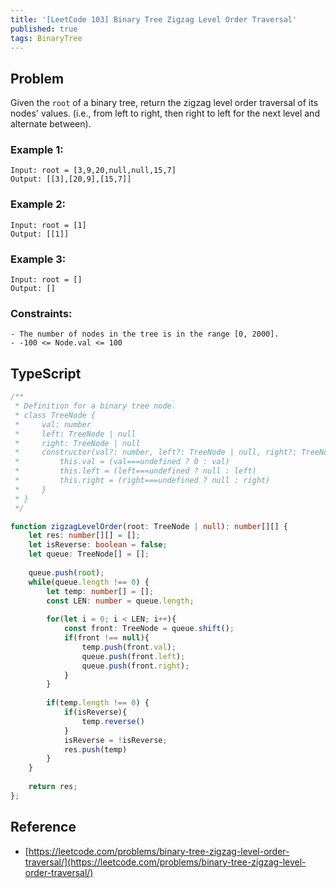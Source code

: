 ```yaml
---
title: '[LeetCode 103] Binary Tree Zigzag Level Order Traversal'
published: true
tags: BinaryTree
---
```


## Problem

Given the `root` of a binary tree, return the zigzag level order traversal of its nodes' values. (i.e., from left to right, then right to left for the next level and alternate between).

### Example 1:

```
Input: root = [3,9,20,null,null,15,7]
Output: [[3],[20,9],[15,7]]
```

### Example 2:

```
Input: root = [1]
Output: [[1]]
```

### Example 3:

```
Input: root = []
Output: []
```
 
### Constraints:

```
- The number of nodes in the tree is in the range [0, 2000].
- -100 <= Node.val <= 100
```

## TypeScript

```typescript
/**
 * Definition for a binary tree node.
 * class TreeNode {
 *     val: number
 *     left: TreeNode | null
 *     right: TreeNode | null
 *     constructor(val?: number, left?: TreeNode | null, right?: TreeNode | null) {
 *         this.val = (val===undefined ? 0 : val)
 *         this.left = (left===undefined ? null : left)
 *         this.right = (right===undefined ? null : right)
 *     }
 * }
 */

function zigzagLevelOrder(root: TreeNode | null): number[][] {
    let res: number[][] = [];
    let isReverse: boolean = false;
    let queue: TreeNode[] = [];
    
    queue.push(root);
    while(queue.length !== 0) {
        let temp: number[] = [];
        const LEN: number = queue.length;
        
        for(let i = 0; i < LEN; i++){
            const front: TreeNode = queue.shift();
            if(front !== null){
                temp.push(front.val);
                queue.push(front.left);
                queue.push(front.right);
            }
        }
        
        if(temp.length !== 0) {
            if(isReverse){
                temp.reverse()
            }
            isReverse = !isReverse;
            res.push(temp)
        }
    }
    
    return res;
};
```

## Reference

- [https://leetcode.com/problems/binary-tree-zigzag-level-order-traversal/](https://leetcode.com/problems/binary-tree-zigzag-level-order-traversal/)